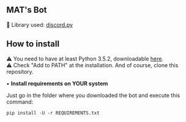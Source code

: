 ## MAT's Bot

📕 Library used: [discord.py](https://discordpy.readthedocs.io/en/rewrite/)

## How to install

⚠ You need to have at least Python 3.5.2, downloadable [here](https://www.python.org/).\
⚠ Check "Add to PATH" at the installation.
And of course, clone this repository.

• **Install requirements on YOUR system**

Just go in the folder where you downloaded the bot and execute this command:

    pip install -U -r REQUIREMENTS.txt
